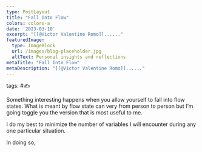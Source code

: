 ```yaml
---
type: PostLayout
title: "Fall Into Flow"
colors: colors-a
date: '2023-03-10'
excerpt: "[[@Victor Valentine Romo]]......"
featuredImage:
  type: ImageBlock
  url: /images/blog-placeholder.jpg
  altText: Personal insights and reflections
metaTitle: "Fall Into Flow"
metaDescription: "[[@Victor Valentine Romo]]......"
---
```

tags: #✍

Something interesting happens when you allow yourself to fall into flow states. What is meant by flow state can very from person to person but I’m going toggle you the version that is most useful to me.

I do my best to minimize the number of variables I will encounter during any one particular situation.

In doing so,